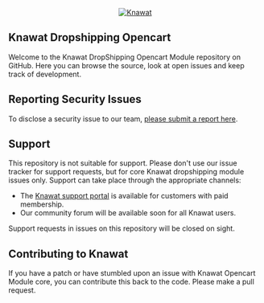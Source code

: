<p align="center"><a href="https://knawat.com/"><img src="https://knawat.com/wp-content/uploads/2017/10/253_77.png" alt="Knawat"></a></p>

## Knawat Dropshipping Opencart
Welcome to the Knawat DropShipping Opencart Module repository on GitHub. Here you can browse the source, look at open issues and keep track of development.

## Reporting Security Issues
To disclose a security issue to our team, [please submit a report here](https://knawat.com/contact/).

## Support
This repository is not suitable for support. Please don't use our issue tracker for support requests, but for core Knawat dropshipping module issues only. Support can take place through the appropriate channels:

* The [Knawat support portal](https://help.knawat.com/hc/en-us/requests/new/) is available for customers with paid membership.
* Our community forum will be available soon for all Knawat users.

Support requests in issues on this repository will be closed on sight.

## Contributing to Knawat
If you have a patch or have stumbled upon an issue with Knawat Opencart Module core, you can contribute this back to the code. Please make a pull request.

